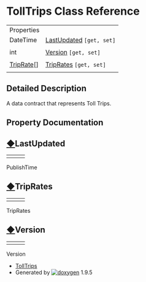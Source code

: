 # TollTrips Class Reference

|  |  |
| --- | --- |
| Properties | |
| DateTime | [LastUpdated](class_toll_trips.html#a9f2b25c3c092517b34a623806624d9e0) `[get, set]` |
|  | |
| int | [Version](class_toll_trips.html#afa7c91f282dec16765f2a15acd024a39) `[get, set]` |
|  | |
| [TripRate](class_trip_rate.html)[] | [TripRates](class_toll_trips.html#ad7ef3c70e82619a886f6c985faafce73) `[get, set]` |
|  | |

## Detailed Description

A data contract that represents Toll Trips.

## Property Documentation

## [◆](#a9f2b25c3c092517b34a623806624d9e0)LastUpdated

|  |  |  |
| --- | --- | --- |
| |  | | --- | | DateTime TollTrips.LastUpdated | | getset |

PublishTime

## [◆](#ad7ef3c70e82619a886f6c985faafce73)TripRates

|  |  |  |
| --- | --- | --- |
| |  | | --- | | [TripRate](class_trip_rate.html) [] TollTrips.TripRates | | getset |

TripRates

## [◆](#afa7c91f282dec16765f2a15acd024a39)Version

|  |  |  |
| --- | --- | --- |
| |  | | --- | | int TollTrips.Version | | getset |

Version

* [TollTrips](class_toll_trips.html)
* Generated by [![doxygen](doxygen.svg)](https://www.doxygen.org/index.html) 1.9.5
